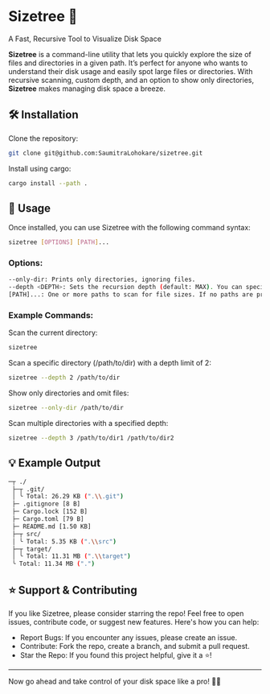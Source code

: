 # **Sizetree** 🌳  
A Fast, Recursive Tool to Visualize Disk Space

**Sizetree** is a command-line utility that lets you quickly explore the size of files and directories in a given path. It’s perfect for anyone who wants to understand their disk usage and easily spot large files or directories. With recursive scanning, custom depth, and an option to show only directories, **Sizetree** makes managing disk space a breeze.

## 🛠 **Installation**

Clone the repository:
```bash
git clone git@github.com:SaumitraLohokare/sizetree.git
```

Install using cargo:
```bash
cargo install --path .
```

## 📝 **Usage**

Once installed, you can use Sizetree with the following command syntax:

```bash
sizetree [OPTIONS] [PATH]...
```

### Options:
```bash
--only-dir: Prints only directories, ignoring files.
--depth <DEPTH>: Sets the recursion depth (default: MAX). You can specify a number to limit how deep the tree will scan.
[PATH]...: One or more paths to scan for file sizes. If no paths are provided, Sizetree will scan the current directory by default.
```

### Example Commands:

Scan the current directory:
```bash
sizetree
```

Scan a specific directory (/path/to/dir) with a depth limit of 2:
```bash
sizetree --depth 2 /path/to/dir
```

Show only directories and omit files:
```bash
sizetree --only-dir /path/to/dir
```

Scan multiple directories with a specified depth:
```bash
sizetree --depth 3 /path/to/dir1 /path/to/dir2
```

## 💡 **Example Output**

```bash
─┬ ./
 ├─┬ .git/
 │ ╰ Total: 26.29 KB (".\\.git")
 ├─ .gitignore [8 B]
 ├─ Cargo.lock [152 B]
 ├─ Cargo.toml [79 B]
 ├─ README.md [1.50 KB]
 ├─┬ src/
 │ ╰ Total: 5.35 KB (".\\src")
 ├─┬ target/
 │ ╰ Total: 11.31 MB (".\\target")
 ╰ Total: 11.34 MB (".")
```

## ⭐️ **Support & Contributing**

If you like Sizetree, please consider starring the repo!
Feel free to open issues, contribute code, or suggest new features. Here's how you can help:

- Report Bugs: If you encounter any issues, please create an issue.
- Contribute: Fork the repo, create a branch, and submit a pull request.
- Star the Repo: If you found this project helpful, give it a ⭐️!

---

Now go ahead and take control of your disk space like a pro! 🚀🌳